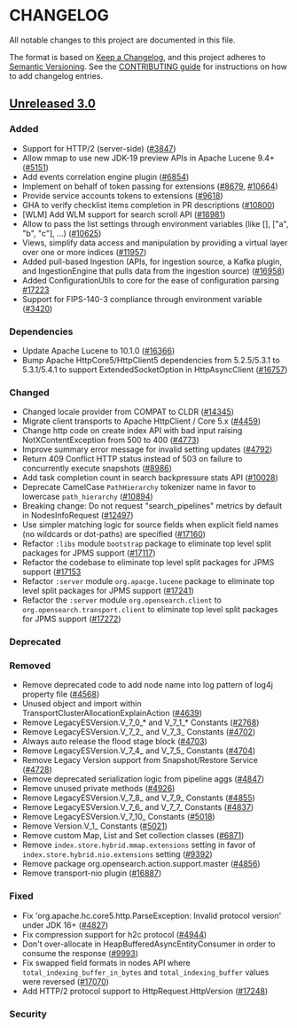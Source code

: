 # CHANGELOG
All notable changes to this project are documented in this file.

The format is based on [Keep a Changelog](https://keepachangelog.com/en/1.0.0/), and this project adheres to [Semantic Versioning](https://semver.org/spec/v2.0.0.html). See the [CONTRIBUTING guide](./CONTRIBUTING.md#Changelog) for instructions on how to add changelog entries.

## [Unreleased 3.0]
### Added
- Support for HTTP/2 (server-side) ([#3847](https://github.com/opensearch-project/OpenSearch/pull/3847))
- Allow mmap to use new JDK-19 preview APIs in Apache Lucene 9.4+ ([#5151](https://github.com/opensearch-project/OpenSearch/pull/5151))
- Add events correlation engine plugin ([#6854](https://github.com/opensearch-project/OpenSearch/issues/6854))
- Implement on behalf of token passing for extensions ([#8679](https://github.com/opensearch-project/OpenSearch/pull/8679), [#10664](https://github.com/opensearch-project/OpenSearch/pull/10664))
- Provide service accounts tokens to extensions ([#9618](https://github.com/opensearch-project/OpenSearch/pull/9618))
- GHA to verify checklist items completion in PR descriptions ([#10800](https://github.com/opensearch-project/OpenSearch/pull/10800))
- [WLM] Add WLM support for search scroll API ([#16981](https://github.com/opensearch-project/OpenSearch/pull/16981))
- Allow to pass the list settings through environment variables (like [], ["a", "b", "c"], ...) ([#10625](https://github.com/opensearch-project/OpenSearch/pull/10625))
- Views, simplify data access and manipulation by providing a virtual layer over one or more indices ([#11957](https://github.com/opensearch-project/OpenSearch/pull/11957))
- Added pull-based Ingestion (APIs, for ingestion source, a Kafka plugin, and IngestionEngine that pulls data from the ingestion source) ([#16958](https://github.com/opensearch-project/OpenSearch/pull/16958))
- Added ConfigurationUtils to core for the ease of configuration parsing [#17223](https://github.com/opensearch-project/OpenSearch/pull/17223)
- Support for FIPS-140-3 compliance through environment variable ([#3420](https://github.com/opensearch-project/OpenSearch/pull/14912))

### Dependencies
- Update Apache Lucene to 10.1.0 ([#16366](https://github.com/opensearch-project/OpenSearch/pull/16366))
- Bump Apache HttpCore5/HttpClient5 dependencies from 5.2.5/5.3.1 to 5.3.1/5.4.1 to support ExtendedSocketOption in HttpAsyncClient ([#16757](https://github.com/opensearch-project/OpenSearch/pull/16757))

### Changed
- Changed locale provider from COMPAT to CLDR  ([#14345](https://github.com/opensearch-project/OpenSearch/pull/14345))
- Migrate client transports to Apache HttpClient / Core 5.x ([#4459](https://github.com/opensearch-project/OpenSearch/pull/4459))
- Change http code on create index API with bad input raising NotXContentException from 500 to 400 ([#4773](https://github.com/opensearch-project/OpenSearch/pull/4773))
- Improve summary error message for invalid setting updates ([#4792](https://github.com/opensearch-project/OpenSearch/pull/4792))
- Return 409 Conflict HTTP status instead of 503 on failure to concurrently execute snapshots ([#8986](https://github.com/opensearch-project/OpenSearch/pull/5855))
- Add task completion count in search backpressure stats API ([#10028](https://github.com/opensearch-project/OpenSearch/pull/10028/))
- Deprecate CamelCase `PathHierarchy` tokenizer name in favor to lowercase `path_hierarchy` ([#10894](https://github.com/opensearch-project/OpenSearch/pull/10894))
- Breaking change: Do not request "search_pipelines" metrics by default in NodesInfoRequest ([#12497](https://github.com/opensearch-project/OpenSearch/pull/12497))
- Use simpler matching logic for source fields when explicit field names (no wildcards or dot-paths) are specified ([#17160](https://github.com/opensearch-project/OpenSearch/pull/17160))
- Refactor `:libs` module `bootstrap` package to eliminate top level split packages for JPMS support ([#17117](https://github.com/opensearch-project/OpenSearch/pull/17117))
- Refactor the codebase to eliminate top level split packages for JPMS support ([#17153](https://github.com/opensearch-project/OpenSearch/pull/17153)
- Refactor `:server` module `org.apacge.lucene` package to eliminate top level split packages for JPMS support ([#17241](https://github.com/opensearch-project/OpenSearch/pull/17241))
- Refactor the `:server` module `org.opensearch.client` to `org.opensearch.transport.client` to eliminate top level split packages for JPMS support ([#17272](https://github.com/opensearch-project/OpenSearch/pull/17272))

### Deprecated

### Removed
- Remove deprecated code to add node name into log pattern of log4j property file ([#4568](https://github.com/opensearch-project/OpenSearch/pull/4568))
- Unused object and import within TransportClusterAllocationExplainAction ([#4639](https://github.com/opensearch-project/OpenSearch/pull/4639))
- Remove LegacyESVersion.V_7_0_* and V_7_1_* Constants ([#2768](https://https://github.com/opensearch-project/OpenSearch/pull/2768))
- Remove LegacyESVersion.V_7_2_ and V_7_3_ Constants ([#4702](https://github.com/opensearch-project/OpenSearch/pull/4702))
- Always auto release the flood stage block ([#4703](https://github.com/opensearch-project/OpenSearch/pull/4703))
- Remove LegacyESVersion.V_7_4_ and V_7_5_ Constants ([#4704](https://github.com/opensearch-project/OpenSearch/pull/4704))
- Remove Legacy Version support from Snapshot/Restore Service ([#4728](https://github.com/opensearch-project/OpenSearch/pull/4728))
- Remove deprecated serialization logic from pipeline aggs ([#4847](https://github.com/opensearch-project/OpenSearch/pull/4847))
- Remove unused private methods ([#4926](https://github.com/opensearch-project/OpenSearch/pull/4926))
- Remove LegacyESVersion.V_7_8_ and V_7_9_ Constants ([#4855](https://github.com/opensearch-project/OpenSearch/pull/4855))
- Remove LegacyESVersion.V_7_6_ and V_7_7_ Constants ([#4837](https://github.com/opensearch-project/OpenSearch/pull/4837))
- Remove LegacyESVersion.V_7_10_ Constants ([#5018](https://github.com/opensearch-project/OpenSearch/pull/5018))
- Remove Version.V_1_ Constants ([#5021](https://github.com/opensearch-project/OpenSearch/pull/5021))
- Remove custom Map, List and Set collection classes ([#6871](https://github.com/opensearch-project/OpenSearch/pull/6871))
- Remove `index.store.hybrid.mmap.extensions` setting in favor of `index.store.hybrid.nio.extensions` setting ([#9392](https://github.com/opensearch-project/OpenSearch/pull/9392))
- Remove package org.opensearch.action.support.master ([#4856](https://github.com/opensearch-project/OpenSearch/issues/4856))
- Remove transport-nio plugin ([#16887](https://github.com/opensearch-project/OpenSearch/issues/16887))

### Fixed
- Fix 'org.apache.hc.core5.http.ParseException: Invalid protocol version' under JDK 16+ ([#4827](https://github.com/opensearch-project/OpenSearch/pull/4827))
- Fix compression support for h2c protocol ([#4944](https://github.com/opensearch-project/OpenSearch/pull/4944))
- Don't over-allocate in HeapBufferedAsyncEntityConsumer in order to consume the response ([#9993](https://github.com/opensearch-project/OpenSearch/pull/9993))
- Fix swapped field formats in nodes API where `total_indexing_buffer_in_bytes` and `total_indexing_buffer` values were reversed ([#17070](https://github.com/opensearch-project/OpenSearch/pull/17070))
- Add HTTP/2 protocol support to HttpRequest.HttpVersion ([#17248](https://github.com/opensearch-project/OpenSearch/pull/17248))

### Security

[Unreleased 3.0]: https://github.com/opensearch-project/OpenSearch/compare/2.x...HEAD

